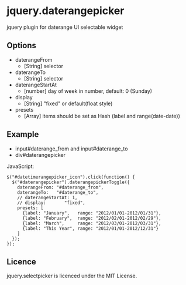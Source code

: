jquery.daterangepicker
========================================

jquery plugin for daterange UI selectable widget


Options
------------------------------------------------------------
- daterangeFrom
  - [String] selector
- daterangeTo
  - [String] selector
- daterangeStartAt
  - [number] day of week in number, default: 0 (Sunday)
- display
  - [String] "fixed" or default(float style)
- presets
  - [Array]  items should be set as Hash (label and range(date-date))


Example
------------------------------------------------------------

- input#daterange_from and input#daterange_to
- div#daterangepicker

JavaScript:

    $("#datetimerangepicker_icon").click(function() {
      $("#daterangepicker").daterangepickerToggle({
        daterangeFrom: "#daterange_from",
        daterangeTo:   "#daterange_to",
        // daterangeStartAt: 1,
        // display:       "fixed",
        presets: [
          {label: "January",   range: "2012/01/01-2012/01/31"},
          {label: "February",  range: "2012/02/01-2012/02/29"},
          {label: "March",     range: "2012/03/01-2012/03/31"},
          {label: "This Year", range: "2012/01/01-2012/12/31"}
        ]
      });
    });


Licence
------------------------------------------------------------
jquery.selectpicker is licenced under the MIT License.
